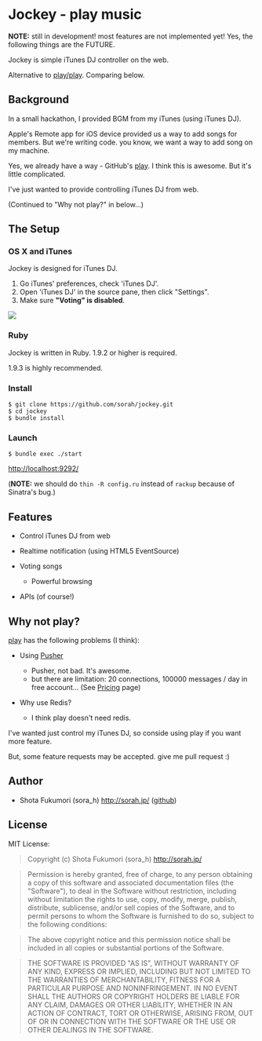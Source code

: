 # Jockey - play music

__NOTE:__ still in development! most features are not implemented yet!
Yes, the following things are the FUTURE.

Jockey is simple iTunes DJ controller on the web.

Alternative to [play/play](https://github.com/play/play).
Comparing below.

## Background

In a small hackathon, I provided BGM from my iTunes (using iTunes DJ).

Apple's Remote app for iOS device provided us a way to add songs for members.
But we're writing code. you know, we want a way to add song on my machine.

Yes, we already have a way - GitHub's [play](https://github.com/play/play).
I think this is awesome. But it's little complicated.

I've just wanted to provide controlling iTunes DJ from web.

(Continued to "Why not play?" in below...)

## The Setup

### OS X and iTunes

Jockey is designed for iTunes DJ.

1. Go iTunes' preferences, check 'iTunes DJ'.
2. Open 'iTunes DJ' in the source pane, then click "Settings".
3. Make sure __"Voting" is disabled__.

![](https://img.skitch.com/20120506-f5b263ncc711qeuypp5bd29pnw.png)

### Ruby

Jockey is written in Ruby. 1.9.2 or higher is required.

1.9.3 is highly recommended.

### Install

    $ git clone https://github.com/sorah/jockey.git
    $ cd jockey
    $ bundle install

### Launch

    $ bundle exec ./start

<http://localhost:9292/>

(__NOTE:__ we should do `thin -R config.ru` instead of `rackup` because of Sinatra's bug.)

## Features

* Control iTunes DJ from web
* Realtime notification (using HTML5 EventSource)
* Voting songs

  * Powerful browsing

* APIs (of course!)

## Why not play?

[play](https://github.com/play/play) has the following problems (I think):

* Using [Pusher](http://pusher.com/)

  * Pusher, not bad. It's awesome.
  * but there are limitation: 20 connections, 100000 messages / day in free account... (See [Pricing](http://pusher.com/pricing) page)

* Why use Redis?

  * I think play doesn't need redis.

I've wanted just control my iTunes DJ, so conside using play if you want more feature.

But, some feature requests may be accepted. give me pull request :)

## Author

* Shota Fukumori (sora\_h) <http://sorah.jp/> ([github](https://github.com/sorah))

## License

MIT License:

>Copyright (c) Shota Fukumori (sora\_h) <http://sorah.jp/>

>Permission is hereby granted, free of charge, to any person obtaining a copy of this software and associated documentation files (the "Software"), to deal in the Software without restriction, including without limitation the rights to use, copy, modify, merge, publish, distribute, sublicense, and/or sell copies of the Software, and to permit persons to whom the Software is furnished to do so, subject to the following conditions:

>The above copyright notice and this permission notice shall be included in all copies or substantial portions of the Software.

>THE SOFTWARE IS PROVIDED "AS IS", WITHOUT WARRANTY OF ANY KIND, EXPRESS OR IMPLIED, INCLUDING BUT NOT LIMITED TO THE WARRANTIES OF MERCHANTABILITY, FITNESS FOR A PARTICULAR PURPOSE AND NONINFRINGEMENT. IN NO EVENT SHALL THE AUTHORS OR COPYRIGHT HOLDERS BE LIABLE FOR ANY CLAIM, DAMAGES OR OTHER LIABILITY, WHETHER IN AN ACTION OF CONTRACT, TORT OR OTHERWISE, ARISING FROM, OUT OF OR IN CONNECTION WITH THE SOFTWARE OR THE USE OR OTHER DEALINGS IN THE SOFTWARE.

